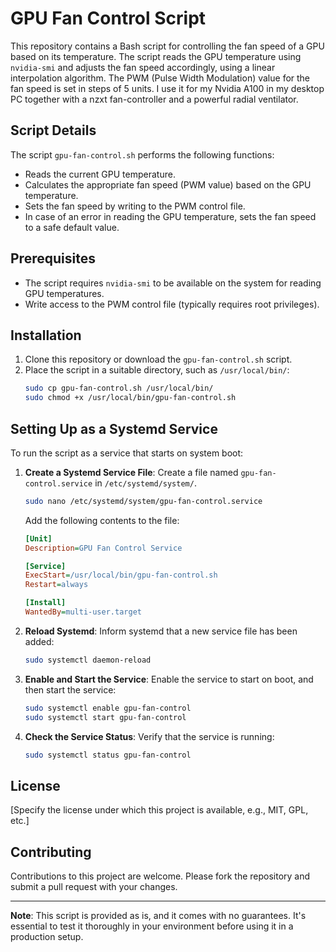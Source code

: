 # GPU Fan Control Script

This repository contains a Bash script for controlling the fan speed of a GPU based on its temperature. The script reads the GPU temperature using `nvidia-smi` and adjusts the fan speed accordingly, using a linear interpolation algorithm. The PWM (Pulse Width Modulation) value for the fan speed is set in steps of 5 units. I use it for my Nvidia A100 in my desktop PC together with a nzxt fan-controller and a powerful radial ventilator.

## Script Details

The script `gpu-fan-control.sh` performs the following functions:
- Reads the current GPU temperature.
- Calculates the appropriate fan speed (PWM value) based on the GPU temperature.
- Sets the fan speed by writing to the PWM control file.
- In case of an error in reading the GPU temperature, sets the fan speed to a safe default value.

## Prerequisites

- The script requires `nvidia-smi` to be available on the system for reading GPU temperatures.
- Write access to the PWM control file (typically requires root privileges).

## Installation

1. Clone this repository or download the `gpu-fan-control.sh` script.
2. Place the script in a suitable directory, such as `/usr/local/bin/`:
   ```bash
   sudo cp gpu-fan-control.sh /usr/local/bin/
   sudo chmod +x /usr/local/bin/gpu-fan-control.sh
   ```

## Setting Up as a Systemd Service

To run the script as a service that starts on system boot:

1. **Create a Systemd Service File**: Create a file named `gpu-fan-control.service` in `/etc/systemd/system/`.

   ```bash
   sudo nano /etc/systemd/system/gpu-fan-control.service
   ```

   Add the following contents to the file:

   ```ini
   [Unit]
   Description=GPU Fan Control Service

   [Service]
   ExecStart=/usr/local/bin/gpu-fan-control.sh
   Restart=always

   [Install]
   WantedBy=multi-user.target
   ```

2. **Reload Systemd**: Inform systemd that a new service file has been added:

   ```bash
   sudo systemctl daemon-reload
   ```

3. **Enable and Start the Service**: Enable the service to start on boot, and then start the service:

   ```bash
   sudo systemctl enable gpu-fan-control
   sudo systemctl start gpu-fan-control
   ```

4. **Check the Service Status**: Verify that the service is running:

   ```bash
   sudo systemctl status gpu-fan-control
   ```

## License

[Specify the license under which this project is available, e.g., MIT, GPL, etc.]

## Contributing

Contributions to this project are welcome. Please fork the repository and submit a pull request with your changes.

---

**Note**: This script is provided as is, and it comes with no guarantees. It's essential to test it thoroughly in your environment before using it in a production setup.
